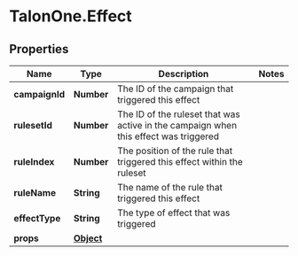 # TalonOne.Effect

## Properties

Name | Type | Description | Notes
------------ | ------------- | ------------- | -------------
**campaignId** | **Number** | The ID of the campaign that triggered this effect | 
**rulesetId** | **Number** | The ID of the ruleset that was active in the campaign when this effect was triggered | 
**ruleIndex** | **Number** | The position of the rule that triggered this effect within the ruleset | 
**ruleName** | **String** | The name of the rule that triggered this effect | 
**effectType** | **String** | The type of effect that was triggered | 
**props** | [**Object**](.md) |  | 



